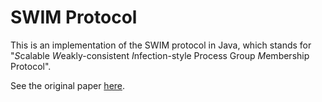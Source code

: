 # SWIM Protocol 

This is an implementation of the SWIM protocol in Java, which stands for "*S*calable *W*eakly-consistent *I*nfection-style Process Group *M*embership Protocol".

See the original paper [here](docs/SWIM.pdf).


